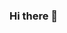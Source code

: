 ### Hi there 👋

<!--
**elefteroff/elefteroff** is a ✨ _special_ ✨ repository because its `README.md` (this file) appears on your GitHub profile.

Here are some ideas to get you started:

- 🔭 I’m currently working on assignments for my Java class.  I graduate on March 4, 2022!
- 🌱 I’m currently learning Java and Spring.
- 👯 I’m looking to collaborate on projects utilizing the Python, MERN or Java stacks.
- 🤔 I’m looking for help with networking.
- 💬 Ask me about my interests in tech and business.
- ⚡ How to find me: www.ericlefteroff.com or https://www.linkedin.com/in/eric-lefteroff
- 📫 How to reach me: lefteroff.eric@gmail.com.
 
[![Eric's github stats](https://github-readme-stats.vercel.app/api?username=elefteroff&count_private=true&show_icons=true&theme=radical&hide_rank=false)](https://github.com/elefteroff/github-readme-stats)
[![Top Langs](https://github-readme-stats.vercel.app/api/top-langs/?username=elefteroff)](https://github.com/elefteroff/github-readme-stats)
-->
